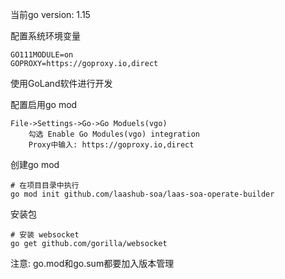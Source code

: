 当前go version: 1.15

配置系统环境变量

```
GO111MODULE=on
GOPROXY=https://goproxy.io,direct
```

使用GoLand软件进行开发

配置启用go mod

    File->Settings->Go->Go Moduels(vgo)
        勾选 Enable Go Modules(vgo) integration
        Proxy中输入: https://goproxy.io,direct

创建go mod

```
# 在项目目录中执行
go mod init github.com/laashub-soa/laas-soa-operate-builder
```

安装包

```
# 安装 websocket
go get github.com/gorilla/websocket
```

注意: go.mod和go.sum都要加入版本管理
